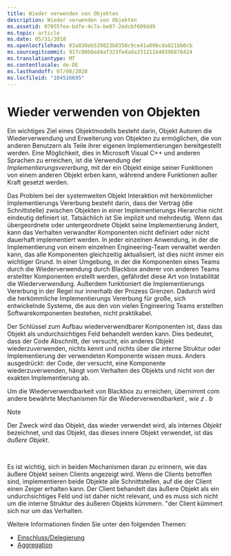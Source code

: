 ```yaml
---
title: Wieder verwenden von Objekten
description: Wieder verwenden von Objekten
ms.assetid: 07055fea-bdfe-4c7a-be07-2edcbf609dd9
ms.topic: article
ms.date: 05/31/2018
ms.openlocfilehash: 03a830eb539823b0350c9ce41a096cda821bb0cb
ms.sourcegitcommit: 917c90b6ed4af323fedada331211b40396876424
ms.translationtype: MT
ms.contentlocale: de-DE
ms.lasthandoff: 07/08/2020
ms.locfileid: "104516695"
---
```

# <a name="reusing-objects"></a>Wieder verwenden von Objekten

Ein wichtiges Ziel eines Objektmodells besteht darin, Objekt Autoren die Wiederverwendung und Erweiterung von Objekten zu ermöglichen, die von anderen Benutzern als Teile ihrer eigenen Implementierungen bereitgestellt werden. Eine Möglichkeit, dies in Microsoft Visual C++ und anderen Sprachen zu erreichen, ist die Verwendung der *Implementierungsvererbung*, mit der ein Objekt einige seiner Funktionen von einem anderen Objekt erben kann, während andere Funktionen außer Kraft gesetzt werden.

Das Problem bei der systemweiten Objekt Interaktion mit herkömmlicher Implementierungs Vererbung besteht darin, dass der Vertrag (die Schnittstelle) zwischen Objekten in einer Implementierungs Hierarchie nicht eindeutig definiert ist. Tatsächlich ist Sie implizit und mehrdeutig. Wenn das übergeordnete oder untergeordnete Objekt seine Implementierung ändert, kann das Verhalten verwandter Komponenten nicht definiert oder nicht dauerhaft implementiert werden. In jeder einzelnen Anwendung, in der die Implementierung von einem einzelnen Engineering-Team verwaltet werden kann, das alle Komponenten gleichzeitig aktualisiert, ist dies nicht immer ein wichtiger Grund. In einer Umgebung, in der die Komponenten eines Teams durch die Wiederverwendung durch Blackbox anderer von anderen Teams erstellter Komponenten erstellt werden, gefährdet diese Art von Instabilität die Wiederverwendung. Außerdem funktioniert die Implementierungs Vererbung in der Regel nur innerhalb der Prozess Grenzen. Dadurch wird die herkömmliche Implementierungs Vererbung für große, sich entwickelnde Systeme, die aus den von vielen Engineering Teams erstellten Softwarekomponenten bestehen, nicht praktikabel.

Der Schlüssel zum Aufbau wiederverwendbarer Komponenten ist, dass das Objekt als undurchsichtiges Feld behandelt werden kann. Dies bedeutet, dass der Code Abschnitt, der versucht, ein anderes Objekt wiederzuverwenden, nichts kennt und nichts über die interne Struktur oder Implementierung der verwendeten Komponente wissen muss. Anders ausgedrückt: der Code, der versucht, eine Komponente wiederzuverwenden, hängt vom Verhalten des Objekts und nicht von der exakten Implementierung ab.

Um die Wiederverwendbarkeit von Blackbox zu erreichen, übernimmt com andere bewährte Mechanismen für die Wiederverwendbarkeit *, wie z* *. b*

> [!NOTE]  
> Der Zweck wird das Objekt, das wieder verwendet wird, als internes *Objekt* bezeichnet, und das Objekt, das dieses innere Objekt verwendet, ist das *äußere Objekt*.

 

Es ist wichtig, sich in beiden Mechanismen daran zu erinnern, wie das äußere Objekt seinen Clients angezeigt wird. Wenn die Clients betroffen sind, implementieren beide Objekte alle Schnittstellen, auf die der Client einen Zeiger erhalten kann. Der Client behandelt das äußere Objekt als ein undurchsichtiges Feld und ist daher nicht relevant, und es muss sich nicht um die interne Struktur des äußeren Objekts kümmern. "der Client kümmert sich nur um das Verhalten.

Weitere Informationen finden Sie unter den folgenden Themen:

-   [Einschluss/Delegierung](containment-delegation.md)
-   [Aggregation](aggregation.md)

 

 




